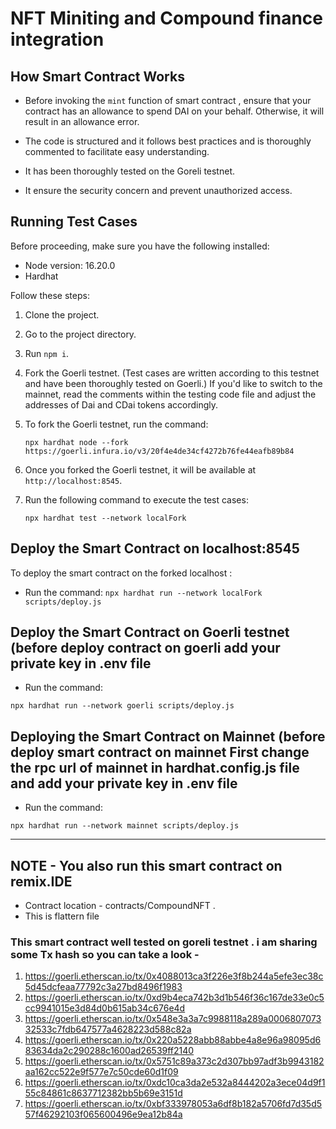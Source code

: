 # NFT Miniting and Compound finance integration

## How Smart Contract Works

* Before invoking the `mint` function of smart contract , ensure that your contract has an allowance to spend DAI on your behalf. Otherwise, it will result in an allowance error.

* The code is structured and it follows best practices and is thoroughly commented to facilitate easy understanding.
* It has been thoroughly tested on the Goreli testnet.
* It ensure the security concern and prevent unauthorized access.
  
## Running Test Cases

Before proceeding, make sure you have the following installed:

- Node version: 16.20.0
- Hardhat

Follow these steps:

1. Clone the project.
2. Go to the project directory.
3. Run `npm i`.
4. Fork the Goerli testnet. (Test cases are written according to this testnet and have been thoroughly tested on Goerli.) If you'd like to switch to the mainnet, read the comments within the testing code file and adjust the addresses of Dai and CDai tokens accordingly.
5. To fork the Goerli testnet, run the command:

    ``` npx hardhat node --fork https://goerli.infura.io/v3/20f4e4de34cf4272b76fe44eafb89b84 ```

6. Once you forked the Goerli testnet, it will be available at `http://localhost:8545`.
7. Run the following command to execute the test cases:

    ``` npx hardhat test --network localFork ```

## Deploy the Smart Contract on localhost:8545

To deploy the smart contract on the forked localhost :

* Run the command:
    ``` npx hardhat run --network localFork scripts/deploy.js ```

## Deploy the Smart Contract on Goerli testnet (before deploy contract on goerli add your private key in .env file

* Run the command:

``` npx hardhat run --network goerli scripts/deploy.js ```

## Deploying the Smart Contract on Mainnet (before deploy smart contract on mainnet First change the rpc url of mainnet in hardhat.config.js file and add your private key in .env file

* Run the command:

``` npx hardhat run --network mainnet scripts/deploy.js ```

---

## NOTE - You also run this smart contract on remix.IDE  

* Contract location - contracts/CompoundNFT .
* This is flattern file

### This smart contract well tested on goreli testnet . i am sharing some Tx hash so you can take a look - 

1. https://goerli.etherscan.io/tx/0x4088013ca3f226e3f8b244a5efe3ec38c5d45dcfeaa77792c3a27bd8496f1983
2. https://goerli.etherscan.io/tx/0xd9b4eca742b3d1b546f36c167de33e0c5cc9941015e3d84d0b615ab34c676e4d
3. https://goerli.etherscan.io/tx/0x548e3a3a7c9988118a289a000680707332533c7fdb647577a4628223d588c82a
4. https://goerli.etherscan.io/tx/0x220a5228abb88abbe4a8e96a98095d683634da2c290288c1600ad26539ff2140
5. https://goerli.etherscan.io/tx/0x5751c89a373c2d307bb97adf3b9943182aa162cc522e9f577e7c50cde60d1f09
6. https://goerli.etherscan.io/tx/0xdc10ca3da2e532a8444202a3ece04d9f155c84861c8637712382bb5b69e3151d
7. https://goerli.etherscan.io/tx/0xbf333978053a6df8b182a5706fd7d35d557f46292103f065600496e9ea12b84a
